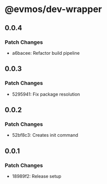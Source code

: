 # @evmos/dev-wrapper

## 0.0.4

### Patch Changes

- a6bacee: Refactor build pipeline

## 0.0.3

### Patch Changes

- 5295941: Fix package resolution

## 0.0.2

### Patch Changes

- 52bf8c3: Creates init command

## 0.0.1

### Patch Changes

- 18989f2: Release setup
